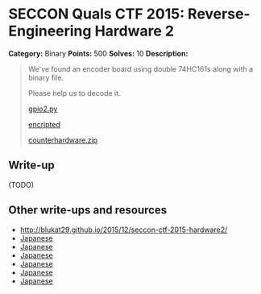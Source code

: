 # SECCON Quals CTF 2015: Reverse-Engineering Hardware 2

**Category:** Binary
**Points:** 500
**Solves:** 10
**Description:**

> We've found an encoder board using double 74HC161s along with a binary file.
> 
> Please help us to decode it.
> 
> [gpio2.py](./gpio2.py)
> 
> [encripted](./encripted)
> 
> [counterhardware.zip](https://github.com/SECCON/SECCON2015_online_CTF/blob/master/Binary/500_Reverse-Engineering%20Hardware%202/counterhardware.zip)


## Write-up

(TODO)

## Other write-ups and resources

* <http://blukat29.github.io/2015/12/seccon-ctf-2015-hardware2/>
* [Japanese](https://github.com/hideyuki/SECCON-2015-Online-CTF-Writeup/tree/master/Reverse-Engineering-Hardware-2)
* [Japanese](https://hackmd.io/s/EylxpX2Ve)
* [Japanese](http://d.hatena.ne.jp/waidotto/20151206/1449409523)
* [Japanese](http://tech.beatrobo.com/blog/2015/12/06/seccon-2015-online-ctf-writeup/)
* [Japanese](http://amiq11.tumblr.com/post/134657262324/seccon2015-writeup-eeic-advent-calendar-day-6)
* [Japanese](http://www.iridoatelier.net/sb/log/eid269.html)

